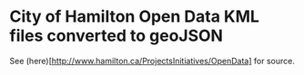 City of Hamilton Open Data KML files converted to geoJSON
=========================================================

See (here)[http://www.hamilton.ca/ProjectsInitiatives/OpenData] for source.

